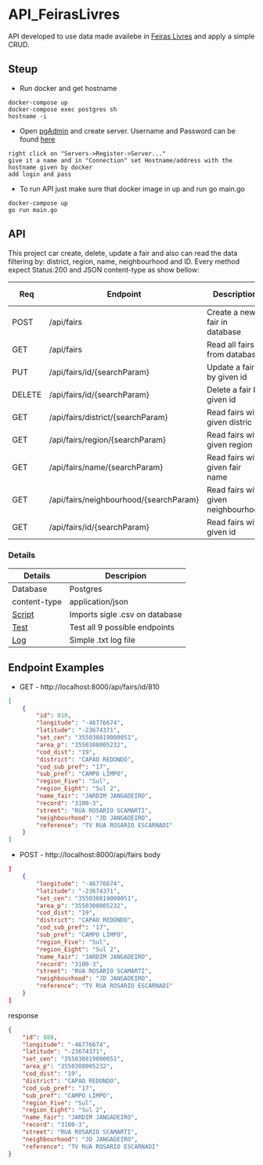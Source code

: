 # API_FeirasLivres
API developed to use data made availebe in [Feiras Livres](http://www.prefeitura.sp.gov.br/cidade/secretarias/upload/chamadas/feiras_livres_1429113213.zip) and apply a simple CRUD.

## Steup
- Run docker and get hostname
```
docker-compose up
docker-compose exec postgres sh
hostname -i
```
- Open [pgAdmin](http://localhost:54321) and create server. Username and Password can be found [here](https://github.com/Darklabel91/API_FeirasLivres/blob/main/docker-compose.yml)
```
right click on "Servers->Register->Server..."
give it a name and in "Connection" set Hostname/address with the hostname given by docker
add login and pass
```
- To run API just make sure that docker image in up and run go main.go
```
docker-compose up
go run main.go
```

## API
This project car create, delete, update a fair and also can read the data filtering by: district, region, name, neighbourhood and ID.
Every method expect Status:200 and JSON content-type as show bellow:

 Req  | Endpoint | Description | Expected Return |
|--------|----------|-----------|---------|
|POST  | /api/fairs | Create a new fair in database | Status:200 - JSON |
|GET | /api/fairs | Read all fairs from database | Status:200 - JSON  | 
|PUT  | /api/fairs/id/{searchParam} | Update a fair by given id | Status:200 - JSON |
|DELETE |/api/fairs/id/{searchParam}  | Delete a fair by given id |Status: 200  |
|GET  | /api/fairs/district/{searchParam} | Read fairs with given distric | Status:200 - JSON  |
|GET  | /api/fairs/region/{searchParam} | Read fairs with given region | Status:200 - JSON  |
|GET  | /api/fairs/name/{searchParam} | Read fairs with given fair name | Status:200 - JSON  |
|GET  | /api/fairs/neighbourhood/{searchParam}  | Read fairs with given neighbourhood | Status:200 - JSON  |
|GET  | /api/fairs/id/{searchParam} | Read fairs with given id | Status:200 - JSON  |

### Details
 Details  | Descripion |
|--------|----------|
|Database | Postgres  |
|content-type | application/json  |
|[Script](https://github.com/Darklabel91/API_FeirasLivres/blob/main/database/migration.go) | Imports sigle .csv on database |
|[Test](https://github.com/Darklabel91/API_FeirasLivres/blob/main/main_test.go) | Test all 9 possible endpoints |
|[Log](https://github.com/Darklabel91/API_FeirasLivres/blob/main/logs.txt)  | Simple .txt log file  |


## Endpoint Examples
- GET - http://localhost:8000/api/fairs/id/810
```json
[
    {
        "id": 810,
        "longitude": "-46776674",
        "latitude": "-23674371",
        "set_cen": "355030819000051",
        "area_p": "3550308005232",
        "cod_dist": "19",
        "district": "CAPAO REDONDO",
        "cod_sub_pref": "17",
        "sub_pref": "CAMPO LIMPO",
        "region_Five": "Sul",
        "region_Eight": "Sul 2",
        "name_fair": "JARDIM JANGADEIRO",
        "record": "3100-3",
        "street": "RUA ROSARIO SCAMARTI",
        "neighbourhood": "JD JANGADEIRO",
        "reference": "TV RUA ROSARIO ESCARNADI"
    }
]
```

- POST - http://localhost:8000/api/fairs
body
```json
]
    {
        "longitude": "-46776674",
        "latitude": "-23674371",
        "set_cen": "355030819000051",
        "area_p": "3550308005232",
        "cod_dist": "19",
        "district": "CAPAO REDONDO",
        "cod_sub_pref": "17",
        "sub_pref": "CAMPO LIMPO",
        "region_Five": "Sul",
        "region_Eight": "Sul 2",
        "name_fair": "JARDIM JANGADEIRO",
        "record": "3100-3",
        "street": "RUA ROSARIO SCAMARTI",
        "neighbourhood": "JD JANGADEIRO",
        "reference": "TV RUA ROSARIO ESCARNADI"
    }
]
```
response
```json
{
    "id": 888,
    "longitude": "-46776674",
    "latitude": "-23674371",
    "set_cen": "355030819000051",
    "area_p": "3550308005232",
    "cod_dist": "19",
    "district": "CAPAO REDONDO",
    "cod_sub_pref": "17",
    "sub_pref": "CAMPO LIMPO",
    "region_Five": "Sul",
    "region_Eight": "Sul 2",
    "name_fair": "JARDIM JANGADEIRO",
    "record": "3100-3",
    "street": "RUA ROSARIO SCAMARTI",
    "neighbourhood": "JD JANGADEIRO",
    "reference": "TV RUA ROSARIO ESCARNADI"
}
```
